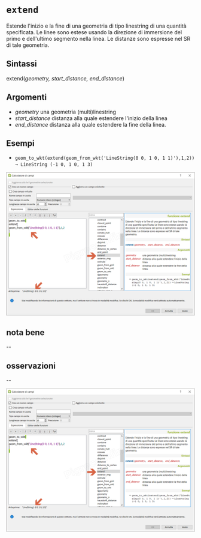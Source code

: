 # `extend`

Estende l'inizio e la fine di una geometria di tipo linestring di una quantità specificata. Le linee sono estese usando la direzione di immersione del primo e dell'ultimo segmento nella linea. Le distanze sono espresse nel SR di tale geometria.

## Sintassi

extend(_geometry, start_distance, end_distance_)

## Argomenti

* _geometry_ una geometria (multi)linestring
* _start_distance_ distanza alla quale estendere l'inizio della linea
* _end_distance_ distanza alla quale estendere la fine della linea.


## Esempi

* `geom_to_wkt(extend(geom_from_wkt('LineString(0 0, 1 0, 1 1)'),1,2)) → LineString (-1 0, 1 0, 1 3)`

![](/img/geometria/extend/extend1.png)

## nota bene

--

## osservazioni

--

![](/img/geometria/extend/extend1.png)